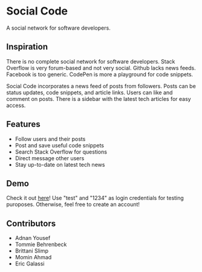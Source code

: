 # Social Code
A social network for software developers.

## Inspiration 
There is no complete social network for software developers. Stack Overflow is very forum-based and not very social. Github lacks news feeds. Facebook is too generic. CodePen is more a playground for code snippets.

Social Code incorporates a news feed of posts from followers. Posts can be status updates, code snippets, and article links. Users can like and comment on posts. There is a sidebar with the latest tech articles for easy access. 

## Features
- Follow users and their posts
- Post and save useful code snippets
- Search Stack Overflow for questions
- Direct message other users
- Stay up-to-date on latest tech news

## Demo
Check it out [here](https://socialcode-22.herokuapp.com)! Use "test" and "1234" as login credentials for testing puroposes. Otherwise, feel free to create an account!



## Contributors
- Adnan Yousef
- Tommie Behrenbeck
- Brittani Slimp
- Momin Ahmad
- Eric Galassi
